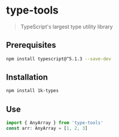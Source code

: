 # type-tools

> TypeScript's largest type utility library

## Prerequisites

```sh
npm install typescript@^5.1.3 --save-dev
```

## Installation

```sh
npm install 1k-types
```

## Use

```ts
import { AnyArray } from 'type-tools'
const arr: AnyArray = [1, 2, 3]
```
